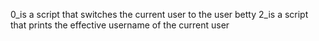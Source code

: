 0_is a script that switches the current user to the user betty
2_is a script that prints the effective username of the current user
